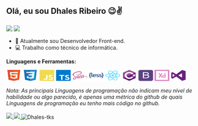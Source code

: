 ## Olá, eu sou Dhales Ribeiro 😉✌️
<!-- Redes Sociais -->
<div> 
  <a href="https://www.youtube.com/dhalesribeiro" target="_blank"><img src="https://img.shields.io/badge/YouTube-FF0000?style=for-the-badge&logo=youtube&logoColor=white" target="_blank"></a>
  <a href="https://instagram.com/dhalesribeiro" target="_blank"><img src="https://img.shields.io/badge/-Instagram-%FF0000?style=for-the-badge&logo=instagram&logoColor=white" target="_blank"></a>
</div>

- 🔭 Atualmente sou Desenvolvedor Front-end.
- 💻 Trabalho como técnico de informática.

**Linguagens e Ferramentas:**
<div style="display: inline_block">
  <img align="center" alt="Dhales-HTML" height="30" width="40" src="https://raw.githubusercontent.com/devicons/devicon/master/icons/html5/html5-original.svg">
  <img align="center" alt="Dhales-CSS" height="30" width="40" src="https://raw.githubusercontent.com/devicons/devicon/master/icons/css3/css3-original.svg">
  <img align="center" alt="Dhales-Js" height="30" width="40" src="https://raw.githubusercontent.com/devicons/devicon/master/icons/javascript/javascript-plain.svg">
  <img align="center" alt="Dhales-Ts" height="30" width="40" src="https://raw.githubusercontent.com/devicons/devicon/master/icons/typescript/typescript-plain.svg">
  <img align="center" alt="Dhales-Sass" height="30" width="40" src="https://raw.githubusercontent.com/devicons/devicon/master/icons/sass/sass-original.svg">
  <img align="center" alt="Dhales-Less" height="30" width="40" src="https://raw.githubusercontent.com/devicons/devicon/master/icons/less/less-plain-wordmark.svg">
  <img align="center" alt="Dhales-React" height="30" width="40" src="https://raw.githubusercontent.com/devicons/devicon/master/icons/react/react-original.svg">
  <img align="center" alt="Dhales-Csharp" height="30" width="40" src="https://raw.githubusercontent.com/devicons/devicon/master/icons/csharp/csharp-original.svg">
  <img align="center" alt="Dhales-Bootstrap" height="30" width="40" src="https://raw.githubusercontent.com/devicons/devicon/master/icons/bootstrap/bootstrap-plain.svg">
  <img align="center" alt="Dhales-Xd" height="30" width="40" src="https://raw.githubusercontent.com/devicons/devicon/master/icons/xd/xd-line.svg">
  <img align="center" alt="Dhales-VisualStudioCode" height="30" width="40" src="https://raw.githubusercontent.com/devicons/devicon/master/icons/visualstudio/visualstudio-plain.svg">
</div>
<br>
<i>
Nota: As principais Linguagens de programação não indicam meu nível de habilidade ou algo parecido, é apenas uma métrica do github de quais Linguagens de programação eu tenho mais código no github.
<br>
</i>
<br>
<a href="https://github.com/dhalesribeiro">
  <img height="180em" src="https://github-readme-stats.vercel.app/api?username=dhalesribeiro&show_icons=true&include_all_commits=true&count_private=true"/>
  <img height="180em" src="https://github-readme-stats.vercel.app/api/top-langs/?username=dhalesribeiro&layout=compact&langs_count=6"/>
</a>
<img align="center" alt="Dhales-tks" src="https://img.shields.io/badge/%F0%9F%99%8FOBRIGADO_POR_PASSAR_UM_MOMENTO_NO_MEU%20PERFIL-dodgerred.svg?style=for-the-badge">

